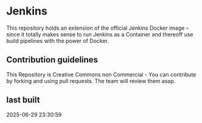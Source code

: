 # Jenkins

This repository holds an extension of the official Jenkins Docker image – since it totally makes sense to run Jenkins as a Container and thereoff use build pipelines with the power of Docker.

## Contribution guidelines

This Repository is Creative Commons non Commercial - You can contribute by forking and using pull requests. The team will review them asap.

## last built

2025-06-29 23:30:59
